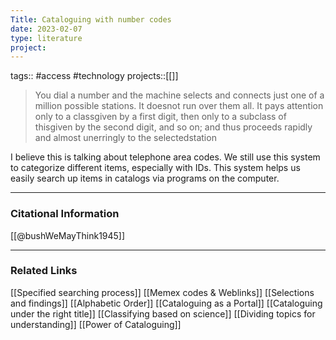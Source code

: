 ```yaml
---
Title: Cataloguing with number codes
date: 2023-02-07
type: literature
project:
---
```

tags:: #access #technology 
projects::[[]]

> You dial a number and the machine selects and connects just one of a million possible stations. It doesnot run over them all. It pays attention only to a classgiven by a first digit, then only to a subclass of thisgiven by the second digit, and so on; and thus proceeds rapidly and almost unerringly to the selectedstation

I believe this is talking about telephone area codes. We still use this system to categorize different items, especially with IDs. This system helps us easily search up items in catalogs via programs on the computer.

---
### Citational Information

[[@bushWeMayThink1945]]

---

### Related Links

[[Specified searching process]]
[[Memex codes & Weblinks]]
[[Selections and findings]]
[[Alphabetic Order]]
[[Cataloguing as a Portal]]
[[Cataloguing under the right title]]
[[Classifying based on science]]
[[Dividing topics for understanding]]
[[Power of Cataloguing]]
